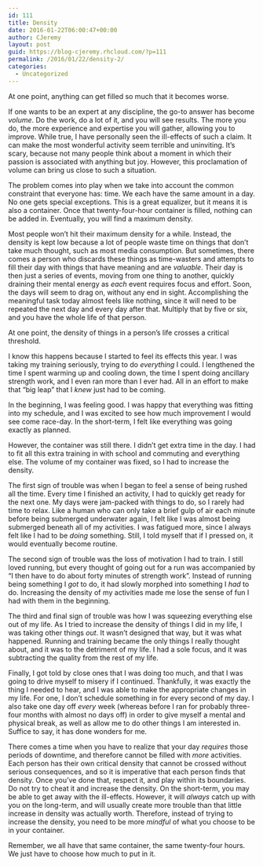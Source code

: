 ```yaml
---
id: 111
title: Density
date: 2016-01-22T06:00:47+00:00
author: CJeremy
layout: post
guid: https://blog-cjeremy.rhcloud.com/?p=111
permalink: /2016/01/22/density-2/
categories:
  - Uncategorized
---
```

At one point, anything can get filled so much that it becomes worse.

If one wants to be an expert at any discipline, the go-to answer has become _volume_. Do the work, do a lot of it, and you will see results. The more you do, the more experience and expertise you will gather, allowing you to improve. While true, I have personally seen the ill-effects of such a claim. It can make the most wonderful activity seem terrible and uninviting. It&#8217;s scary, because not many people think about a moment in which their passion is associated with anything but joy. However, this proclamation of volume can bring us close to such a situation.

The problem comes into play when we take into account the common constraint that everyone has: time. We each have the same amount in a day. No one gets special exceptions. This is a great equalizer, but it means it is also a container. Once that twenty-four-hour container is filled, nothing can be added in. Eventually, you will find a maximum density.

Most people won&#8217;t hit their maximum density for a while. Instead, the density is kept low because a lot of people waste time on things that don&#8217;t take much thought, such as most media consumption. But sometimes, there comes a person who discards these things as time-wasters and attempts to fill their day with things that have meaning and are _valuable_. Their day is then just a series of events, moving from one thing to another, quickly draining their mental energy as _each_ event requires focus and effort. Soon, the days will seem to drag on, without any end in sight. Accomplishing the meaningful task today almost feels like nothing, since it will need to be repeated the next day and every day after that. Multiply that by five or six, and you have the whole life of that person.

At one point, the density of things in a person&#8217;s life crosses a critical threshold.

I know this happens because I started to feel its effects this year. I was taking my training seriously, trying to do _everything_ I could. I lengthened the time I spent warming up and cooling down, the time I spent doing ancillary strength work, and I even ran more than I ever had. All in an effort to make that &#8220;big leap&#8221; that I _knew_ just had to be coming.

In the beginning, I was feeling good. I was happy that everything was fitting into my schedule, and I was excited to see how much improvement I would see come race-day. In the short-term, I felt like everything was going exactly as planned.

However, the container was still there. I didn&#8217;t get extra time in the day. I had to fit all this extra training in with school and commuting and everything else. The volume of my container was fixed, so I had to increase the density.

The first sign of trouble was when I began to feel a sense of being rushed all the time. Every time I finished an activity, I had to quickly get ready for the next one. My days were jam-packed with things to do, so I rarely had time to relax. Like a human who can only take a brief gulp of air each minute before being submerged underwater again, I felt like I was almost being submerged beneath all of my activities. I was fatigued more, since I always felt like I had to be _doing_ something. Still, I told myself that if I pressed on, it would eventually become routine.

The second sign of trouble was the loss of motivation I had to train. I still loved running, but every thought of going out for a run was accompanied by &#8220;I then have to do about forty minutes of strength work&#8221;. Instead of running being something I _got_ to do, it had slowly morphed into something I _had_ to do. Increasing the density of my activities made me lose the sense of fun I had with them in the beginning.

The third and final sign of trouble was how I was squeezing everything else out of my life. As I tried to increase the density of things I did in my life, I was taking other things _out_. It wasn&#8217;t designed that way, but it was what happened. Running and training became the only things I really thought about, and it was to the detriment of my life. I had a sole focus, and it was subtracting the quality from the rest of my life.

Finally, I got told by close ones that I was doing too much, and that I was going to drive myself to misery if I continued. Thankfully, it was exactly the thing I needed to hear, and I was able to make the appropriate changes in my life. For one, I don&#8217;t schedule something in for every second of my day. I also take one day off _every_ week (whereas before I ran for probably three-four months with almost no days off) in order to give myself a mental and physical break, as well as allow me to do other things I am interested in. Suffice to say, it has done wonders for me.

There comes a time when you have to realize that your day _requires_ those periods of downtime, and therefore cannot be filled with _more_ activities. Each person has their own critical density that cannot be crossed without serious consequences, and so it is imperative that each person finds that density. Once you&#8217;ve done that, respect it, and play within its boundaries. Do not try to cheat it and increase the density. On the short-term, you may be able to get away with the ill-effects. However, it will _always_ catch up with you on the long-term, and will usually create more trouble than that little increase in density was actually worth. Therefore, instead of trying to increase the density, you need to be more _mindful_ of what you choose to be in your container.

Remember, we all have that same container, the same twenty-four hours. We just have to choose how much to put in it.